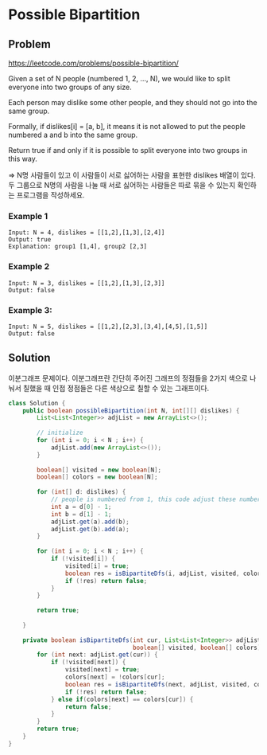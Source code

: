 Possible Bipartition
============================

## Problem

https://leetcode.com/problems/possible-bipartition/

Given a set of N people (numbered 1, 2, ..., N), we would like to split everyone into two groups of any size.

Each person may dislike some other people, and they should not go into the same group. 

Formally, if dislikes[i] = [a, b], it means it is not allowed to put the people numbered a and b into the same group.

Return true if and only if it is possible to split everyone into two groups in this way.

=> N명 사람들이 있고 이 사람들이 서로 싫어하는 사람을 표현한 dislikes 배열이 있다. 두 그룹으로 N명의 사람을 나눌 때 서로 싫어하는 사람들은 따로 묶을 수 있는지 확인하는 프로그램을 작성하세요.


### Example 1

```
Input: N = 4, dislikes = [[1,2],[1,3],[2,4]]
Output: true
Explanation: group1 [1,4], group2 [2,3]
```

### Example 2

```
Input: N = 3, dislikes = [[1,2],[1,3],[2,3]]
Output: false

```

### Example 3:

```
Input: N = 5, dislikes = [[1,2],[2,3],[3,4],[4,5],[1,5]]
Output: false
```
 

## Solution

이분그래프 문제이다. 이분그래프란 간단히 주어진 그래프의 정점들을 2가지 색으로 나눠서 칠했을 때 인접 정점들은 다른 색상으로 칠할 수 있는 그래프이다. 


```java
class Solution {
    public boolean possibleBipartition(int N, int[][] dislikes) {
        List<List<Integer>> adjList = new ArrayList<>();
        
        // initialize
        for (int i = 0; i < N ; i++) {
            adjList.add(new ArrayList<>());
        }
        
        boolean[] visited = new boolean[N];
        boolean[] colors = new boolean[N];
        
        for (int[] d: dislikes) {
            // people is numbered from 1, this code adjust these numbers for starting from 0.
            int a = d[0] - 1;
            int b = d[1] - 1;            
            adjList.get(a).add(b);
            adjList.get(b).add(a);
        }
        
        for (int i = 0; i < N ; i++) {
            if (!visited[i]) {
                visited[i] = true;
                boolean res = isBipartiteDfs(i, adjList, visited, colors);
                if (!res) return false;
            }
        }
        
        return true;
        
    }
    
    private boolean isBipartiteDfs(int cur, List<List<Integer>> adjList, 
                                   boolean[] visited, boolean[] colors) {
        for (int next: adjList.get(cur)) {
            if (!visited[next]) {
                visited[next] = true;
                colors[next] = !colors[cur];
                boolean res = isBipartiteDfs(next, adjList, visited, colors);
                if (!res) return false;                
            } else if(colors[next] == colors[cur]) {
                return false;
            }
        }
        return true;
    }
}
```
 